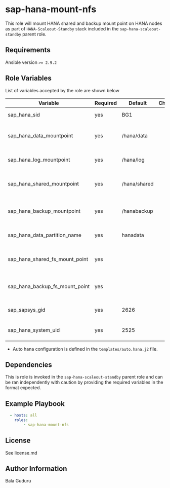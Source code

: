 sap-hana-mount-nfs
===================

This role will mount HANA shared and backup mount point on HANA nodes as part of `HANA-Scaleout-Standby` stack included in the `sap-hana-scaleout-standby` parent role.

Requirements
------------

Ansible version `>= 2.9.2`

Role Variables
--------------

List of variables accepted by the role are shown below

| Variable                       | Required | Default      | Choices | Comments                          |
|--------------------------------|----------|--------------|---------|-----------------------------------|
| sap_hana_sid                   | yes      | BG1          |         | HANA system ID                    |
| sap_hana_data_mountpoint       | yes      | /hana/data   |         | Mountpoint for HANA data volume   |
| sap_hana_log_mountpoint        | yes      | /hana/log    |         | Mountpoint for HANA log volume    |
| sap_hana_shared_mountpoint     | yes      | /hana/shared |         | Mountpoint for HANA shared volume |
| sap_hana_backup_mountpoint     | yes      | /hanabackup  |         | Mountpoint for HANA backup volume |
| sap_hana_data_partition_name   | yes      | hanadata     |         | HANA data partition name          |
| sap_hana_shared_fs_mount_point | yes      |              |         | Mount point for shared filesystem |
| sap_hana_backup_fs_mount_point | yes      |              |         | Mount point for backup filesystem |
| sap_sapsys_gid                 | yes      | 2626         |         | HANA `sapsys` group ID            |
| sap_hana_system_uid            | yes      | 2525         |         | HANA system user ID               |

* Auto hana configuration is defined in the `templates/auto.hana.j2` file.

Dependencies
------------

This is role is invoked in the `sap-hana-scaleout-standby` parent role and can be ran independently with caution by providing the required variables in the format expected.

Example Playbook
----------------

```yaml
  - hosts: all
    roles:
        - sap-hana-mount-nfs
```

License
-------

See license.md

Author Information
------------------

Bala Guduru
